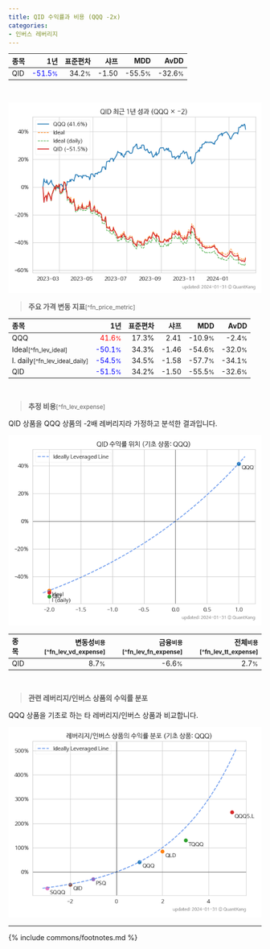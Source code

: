 ```yaml
---
title: QID 수익률과 비용 (QQQ -2x)
categories:
- 인버스 레버리지
---
```


| **종목** | **1년** | **표준편차** | **샤프** | **MDD** | **AvDD** |
| :------------ | ------: | -----------: | -------: | ------: | -------: |
| QID | <span style="color: blue">-51.5<small>%</small></span> | 34.2<small>%</small> | -1.50 | -55.5<small>%</small> | -32.6<small>%</small> |

<!-- more -->

<br>

![QID](/lev/images/qid.png)

> **주요 가격 변동 지표**<small>[^fn_price_metric]</small>


| **종목** | **1년** | **표준편차** | **샤프** | **MDD** | **AvDD** |
| :------------ | ------: | -----------: | -------: | ------: | -------: |
| QQQ | <span style="color: red">41.6<small>%</small></span> | 17.3% | 2.41 | -10.9<small>%</small> | -2.4<small>%</small> |
| Ideal<small>[^fn_lev_ideal]</small> | <span style="color: blue">-50.1<small>%</small></span> | 34.3% | -1.46 | -54.6<small>%</small> | -32.0<small>%</small> |
| I. daily<small>[^fn_lev_ideal_daily]</small> | <span style="color: blue">-54.5<small>%</small></span> | 34.5% | -1.58 | -57.7<small>%</small> | -34.1<small>%</small> |
| QID | <span style="color: blue">-51.5<small>%</small></span> | 34.2% | -1.50 | -55.5<small>%</small> | -32.6<small>%</small> |

<br>

> **추정 비용**<small>[^fn_lev_expense]</small><a id="expense"></a>

QID 상품을 QQQ 상품의 -2배 레버리지라 가정하고 분석한 결과입니다.

![QID](/lev/images/qid_ideal.png)

| **종목** | **변동성<small>비용</small>**<small>[^fn_lev_vd_expense]</small> | **금융<small>비용</small>**<small>[^fn_lev_fn_expense]</small> | **전체<small>비용</small>**<small>[^fn_lev_tt_expense]</small> |
| :------------ | ------: | -----------: | -------: |
| QID | 8.7<small>%</small> | -6.6<small>%</small> | 2.7<small>%</small> |

<br>

> **관련 레버리지/인버스 상품의 수익률 분포**

QQQ 상품을 기초로 하는 타 레버리지/인버스 상품과 비교합니다.

![QQQ](/lev/images/qqq_ideal.png)

---
{% include commons/footnotes.md %}